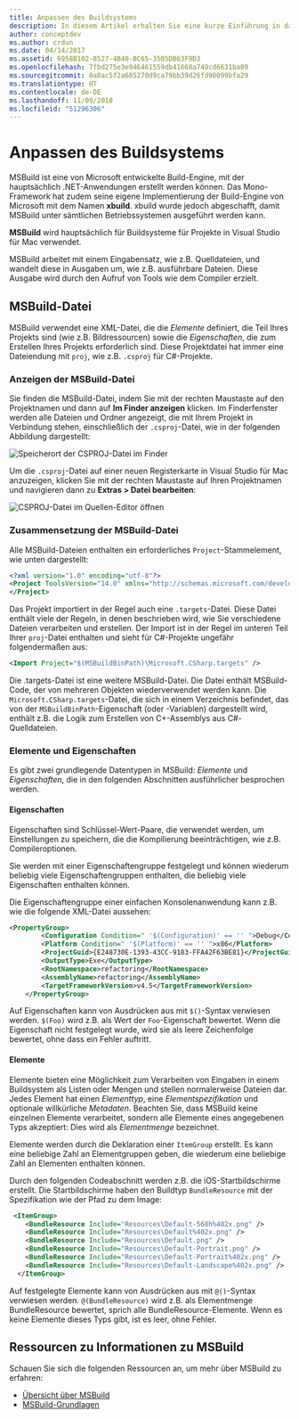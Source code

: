 ```yaml
---
title: Anpassen des Buildsystems
description: In diesem Artikel erhalten Sie eine kurze Einführung in das MSBuild-System, das von Visual Studio für Mac verwendet wird.
author: conceptdev
ms.author: crdun
ms.date: 04/14/2017
ms.assetid: 6958B102-8527-4B40-BC65-3505DB63F9D3
ms.openlocfilehash: 7fbd275e3e946461559db41668a749cd6631ba09
ms.sourcegitcommit: 0a8ac5f2a685270d9ca79bb39d26fd90099bfa29
ms.translationtype: HT
ms.contentlocale: de-DE
ms.lasthandoff: 11/09/2018
ms.locfileid: "51296306"
---
```

# <a name="customizing-the-build-system"></a>Anpassen des Buildsystems

MSBuild ist eine von Microsoft entwickelte Build-Engine, mit der hauptsächlich .NET-Anwendungen erstellt werden können. Das Mono-Framework hat zudem seine eigene Implementierung der Build-Engine von Microsoft mit dem Namen **xbuild**. xbuild wurde jedoch abgeschafft, damit MSBuild unter sämtlichen Betriebssystemen ausgeführt werden kann.

**MSBuild** wird hauptsächlich für Buildsysteme für Projekte in Visual Studio für Mac verwendet.

MSBuild arbeitet mit einem Eingabensatz, wie z.B. Quelldateien, und wandelt diese in Ausgaben um, wie z.B. ausführbare Dateien. Diese Ausgabe wird durch den Aufruf von Tools wie dem Compiler erzielt.

## <a name="msbuild-file"></a>MSBuild-Datei

MSBuild verwendet eine XML-Datei, die die *Elemente* definiert, die Teil Ihres Projekts sind (wie z.B. Bildressourcen) sowie die *Eigenschaften*, die zum Erstellen Ihres Projekts erforderlich sind. Diese Projektdatei hat immer eine Dateiendung mit `proj`, wie z.B. `.csproj` für C#-Projekte.

### <a name="viewing-the-msbuild-file"></a>Anzeigen der MSBuild-Datei

Sie finden die MSBuild-Datei, indem Sie mit der rechten Maustaste auf den Projektnamen und dann auf **Im Finder anzeigen** klicken. Im Finderfenster werden alle Dateien und Ordner angezeigt, die mit Ihrem Projekt in Verbindung stehen, einschließlich der `.csproj`-Datei, wie in der folgenden Abbildung dargestellt:

![Speicherort der CSPROJ-Datei im Finder](media/customizing-build-system-image1.png)

Um die `.csproj`-Datei auf einer neuen Registerkarte in Visual Studio für Mac anzuzeigen, klicken Sie mit der rechten Maustaste auf Ihren Projektnamen und navigieren dann zu **Extras > Datei bearbeiten**:

![CSPROJ-Datei im Quellen-Editor öffnen](media/customizing-build-system-image2.png)

### <a name="composition-of-the-msbuild-file"></a>Zusammensetzung der MSBuild-Datei

Alle MSBuild-Dateien enthalten ein erforderliches `Project`-Stammelement, wie unten dargestellt:

```xml
<?xml version="1.0" encoding="utf-8"?>
<Project ToolsVersion="14.0" xmlns="http://schemas.microsoft.com/developer/msbuild/2003">
</Project>
```

Das Projekt importiert in der Regel auch eine `.targets`-Datei. Diese Datei enthält viele der Regeln, in denen beschrieben wird, wie Sie verschiedene Dateien verarbeiten und erstellen. Der Import ist in der Regel im unteren Teil Ihrer `proj`-Datei enthalten und sieht für C#-Projekte ungefähr folgendermaßen aus:

```xml
<Import Project="$(MSBuildBinPath)\Microsoft.CSharp.targets" />
```

Die .targets-Datei ist eine weitere MSBuild-Datei. Die Datei enthält MSBuild-Code, der von mehreren Objekten wiederverwendet werden kann. Die `Microsoft.CSharp.targets`-Datei, die sich in einem Verzeichnis befindet, das von der `MSBuildBinPath`-Eigenschaft (oder -Variablen) dargestellt wird, enthält z.B. die Logik zum Erstellen von C+-Assemblys aus C#-Quelldateien.

### <a name="items-and-properties"></a>Elemente und Eigenschaften

Es gibt zwei grundlegende Datentypen in MSBuild: *Elemente* und *Eigenschaften*, die in den folgenden Abschnitten ausführlicher besprochen werden.

#### <a name="properties"></a>Eigenschaften

Eigenschaften sind Schlüssel-Wert-Paare, die verwendet werden, um Einstellungen zu speichern, die die Kompilierung beeinträchtigen, wie z.B. Compileroptionen.

Sie werden mit einer Eigenschaftengruppe festgelegt und können wiederum beliebig viele Eigenschaftengruppen enthalten, die beliebig viele Eigenschaften enthalten können.

Die Eigenschaftengruppe einer einfachen Konsolenanwendung kann z.B. wie die folgende XML-Datei aussehen:

```xml
<PropertyGroup>
        <Configuration Condition=" '$(Configuration)' == '' ">Debug</Configuration>
        <Platform Condition=" '$(Platform)' == '' ">x86</Platform>
        <ProjectGuid>{E248730E-1393-43CC-9183-FFA42F63BE81}</ProjectGuid>
        <OutputType>Exe</OutputType>
        <RootNamespace>refactoring</RootNamespace>
        <AssemblyName>refactoring</AssemblyName>
        <TargetFrameworkVersion>v4.5</TargetFrameworkVersion>
    </PropertyGroup>
```

Auf Eigenschaften kann von Ausdrücken aus mit `$()`-Syntax verwiesen werden. `$(Foo)` wird z.B. als Wert der `Foo`-Eigenschaft bewertet. Wenn die Eigenschaft nicht festgelegt wurde, wird sie als leere Zeichenfolge bewertet, ohne dass ein Fehler auftritt.

#### <a name="items"></a>Elemente

Elemente bieten eine Möglichkeit zum Verarbeiten von Eingaben in einem Buildsystem als Listen oder Mengen und stellen normalerweise Dateien dar. Jedes Element hat einen *Elementtyp*, eine *Elementspezifikation* und optionale willkürliche *Metadaten*. Beachten Sie, dass MSBuild keine einzelnen Elemente verarbeitet, sondern alle Elemente eines angegebenen Typs akzeptiert: Dies wird als *Elementmenge* bezeichnet.

Elemente werden durch die Deklaration einer `ItemGroup` erstellt. Es kann eine beliebige Zahl an Elementgruppen geben, die wiederum eine beliebige Zahl an Elementen enthalten können.

Durch den folgenden Codeabschnitt werden z.B. die iOS-Startbildschirme erstellt. Die Startbildschirme haben den Buildtyp `BundleResource` mit der Spezifikation wie der Pfad zu dem Image:

```xml
 <ItemGroup>
    <BundleResource Include="Resources\Default-568h%402x.png" />
    <BundleResource Include="Resources\Default%402x.png" />
    <BundleResource Include="Resources\Default.png" />
    <BundleResource Include="Resources\Default-Portrait.png" />
    <BundleResource Include="Resources\Default-Portrait%402x.png" />
    <BundleResource Include="Resources\Default-Landscape%402x.png" />
  </ItemGroup>
 ```

 Auf festgelegte Elemente kann von Ausdrücken aus mit `@()`-Syntax verwiesen werden. `@(BundleResource)` wird z.B. als Elementmenge BundleResource bewertet, sprich alle BundleResource-Elemente. Wenn es keine Elemente dieses Typs gibt, ist es leer, ohne Fehler.

## <a name="resources-for-learning-msbuild"></a>Ressourcen zu Informationen zu MSBuild

Schauen Sie sich die folgenden Ressourcen an, um mehr über MSBuild zu erfahren:

* [Übersicht über MSBuild](/visualstudio/msbuild/msbuild)
* [MSBuild-Grundlagen](/visualstudio/msbuild/msbuild-concepts)
